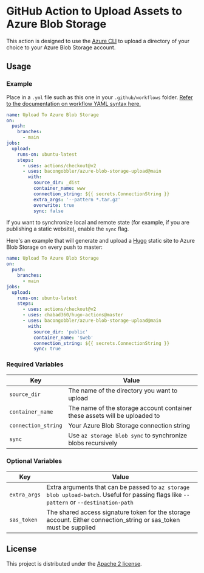 # GitHub Action to Upload Assets to Azure Blob Storage

This action is designed to use the [Azure CLI](https://docs.microsoft.com/en-us/cli/azure/install-azure-cli?view=azure-cli-latest) to upload a directory of your choice to your Azure Blob Storage account.

## Usage

### Example

Place in a `.yml` file such as this one in your `.github/workflows` folder. [Refer to the documentation on workflow YAML syntax here.](https://help.github.com/en/articles/workflow-syntax-for-github-actions)

```yaml
name: Upload To Azure Blob Storage
on:
  push:
    branches:
      - main
jobs:
  upload:
    runs-on: ubuntu-latest
    steps:
      - uses: actions/checkout@v2
      - uses: bacongobbler/azure-blob-storage-upload@main
        with:
          source_dir: _dist
          container_name: www
          connection_string: ${{ secrets.ConnectionString }}
          extra_args: '--pattern *.tar.gz'
          overwrite: true
          sync: false
```

If you want to synchronize local and remote state (for example, if you are publishing a static website), enable the `sync` flag.

Here's an example that will generate and upload a [Hugo](https://gohugo.io/) static site to Azure Blob Storage on every push to master:

```yaml
name: Upload To Azure Blob Storage
on:
  push:
    branches:
      - main
jobs:
  upload:
    runs-on: ubuntu-latest
    steps:
      - uses: actions/checkout@v2
      - uses: chabad360/hugo-actions@master
      - uses: bacongobbler/azure-blob-storage-upload@main
        with:
          source_dir: 'public'
          container_name: '$web'
          connection_string: ${{ secrets.ConnectionString }}
          sync: true
```

### Required Variables

| Key                 | Value                                                                      |
|---------------------|----------------------------------------------------------------------------|
| `source_dir`        | The name of the directory you want to upload                               |
| `container_name`    | The name of the storage account container these assets will be uploaded to |
| `connection_string` | Your Azure Blob Storage connection string                                  |
| `sync`              | Use `az storage blob sync` to synchronize blobs recursively                |

### Optional Variables

| Key          | Value                                                                                                                                   |
|--------------|-----------------------------------------------------------------------------------------------------------------------------------------|
| `extra_args` | Extra arguments that can be passed to `az storage blob upload-batch`. Useful for passing flags like `--pattern` or `--destination-path` |
| `sas_token`  | The shared access signature token for the storage account. Either connection\_string or sas\_token must be supplied                       |

## License

This project is distributed under the [Apache 2 license](LICENSE).

